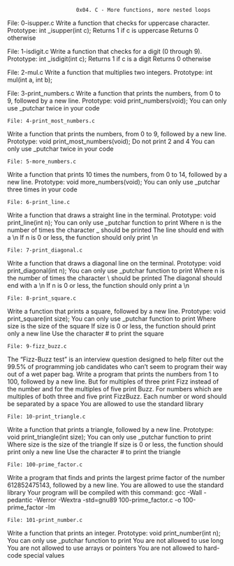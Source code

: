                           0x04. C - More functions, more nested loops
                          
  File: 0-isupper.c
Write a function that checks for uppercase character.
Prototype: int _isupper(int c);
Returns 1 if c is uppercase
Returns 0 otherwise

  File: 1-isdigit.c
Write a function that checks for a digit (0 through 9).
Prototype: int _isdigit(int c);
Returns 1 if c is a digit
Returns 0 otherwise


  File: 2-mul.c
Write a function that multiplies two integers.
Prototype: int mul(int a, int b);


   File: 3-print_numbers.c
Write a function that prints the numbers, from 0 to 9, followed by a new line.
Prototype: void print_numbers(void);
You can only use _putchar twice in your code

    File: 4-print_most_numbers.c
Write a function that prints the numbers, from 0 to 9, followed by a new line.
Prototype: void print_most_numbers(void);
Do not print 2 and 4
You can only use _putchar twice in your code

    
    File: 5-more_numbers.c
Write a function that prints 10 times the numbers, from 0 to 14, followed by a new line.
Prototype: void more_numbers(void);
You can only use _putchar three times in your code

    File: 6-print_line.c
Write a function that draws a straight line in the terminal.
Prototype: void print_line(int n);
You can only use _putchar function to print
Where n is the number of times the character _ should be printed
The line should end with a \n
If n is 0 or less, the function should only print \n

    File: 7-print_diagonal.c
Write a function that draws a diagonal line on the terminal.
Prototype: void print_diagonal(int n);
You can only use _putchar function to print
Where n is the number of times the character \ should be printed
The diagonal should end with a \n
If n is 0 or less, the function should only print a \n
  
    File: 8-print_square.c
Write a function that prints a square, followed by a new line.
Prototype: void print_square(int size); 
You can only use _putchar function to print
Where size is the size of the square
If size is 0 or less, the function should print only a new line
Use the character # to print the square

    File: 9-fizz_buzz.c
The “Fizz-Buzz test” is an interview question designed to help filter out the 99.5% of programming job candidates who can’t seem to program their way out of a wet paper bag. Write a program that prints the numbers from 1 to 100, followed by a new line. But for multiples of three print Fizz instead of the number and for the multiples of five print Buzz. For numbers which are multiples of both three and five print FizzBuzz.
Each number or word should be separated by a space
You are allowed to use the standard library

    File: 10-print_triangle.c
Write a function that prints a triangle, followed by a new line.
Prototype: void print_triangle(int size);
You can only use _putchar function to print
Where size is the size of the triangle
If size is 0 or less, the function should print only a new line
Use the character # to print the triangle


    File: 100-prime_factor.c
Write a program that finds and prints the largest prime factor of the number 612852475143, followed by a new line.
You are allowed to use the standard library
Your program will be compiled with this command: gcc -Wall -pedantic -Werror -Wextra -std=gnu89 100-prime_factor.c -o 100-prime_factor -lm

    File: 101-print_number.c
Write a function that prints an integer.
Prototype: void print_number(int n);
You can only use _putchar function to print
You are not allowed to use long
You are not allowed to use arrays or pointers
You are not allowed to hard-code special values

    
